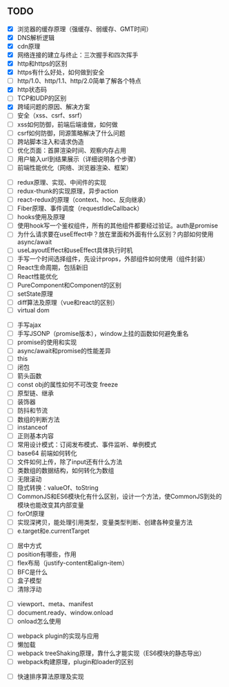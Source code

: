## TODO

<!-- 网络相关 -->
+ [x] 浏览器的缓存原理（强缓存、弱缓存、GMT时间）
+ [x] DNS解析逻辑
+ [x] cdn原理
+ [x] 网络连接的建立与终止：三次握手和四次挥手
+ [x] http和https的区别
+ [x] https有什么好处，如何做到安全
+ [ ] http/1.0、http/1.1、http/2.0简单了解各个特点
+ [x] http状态码
+ [ ] TCP和UDP的区别
+ [x] 跨域问题的原因、解决方案
+ [ ] 安全（xss、csrf、ssrf）
+ [ ] xss如何防御，前端后端谁做，如何做
+ [ ] csrf如何防御，同源策略解决了什么问题
+ [ ] 跨站脚本注入和请求伪造
+ [ ] 优化页面：首屏渲染时间、观察内存占用
+ [ ] 用户输入url到结果展示（详细说明各个步骤）
+ [ ] 前端性能优化（网络、浏览器渲染、框架）

<!-- react相关 -->
+ [ ] redux原理、实现、中间件的实现
+ [ ] redux-thunk的实现原理，异步action
+ [ ] react-redux的原理（context、hoc、反向继承）
+ [ ] Fiber原理、事件调度（requestIdleCallback）
+ [ ] hooks使用及原理
+ [ ] 使用hook写一个鉴权组件，所有的其他组件都要经过验证。auth是promise
+ [ ] 为什么请求要在useEffect中？放在里面和外面有什么区别？内部如何使用async/await
+ [ ] useLayoutEffect和useEffect具体执行时机
+ [ ] 手写一个时间选择组件，先设计props，外部组件如何使用（组件封装）
+ [ ] React生命周期，包括新旧
+ [ ] React性能优化
+ [ ] PureComponent和Component的区别
+ [ ] setState原理
+ [ ] diff算法及原理（vue和react的区别）
+ [ ] virtual dom

<!-- JS相关 -->
+ [ ] 手写ajax
+ [ ] 手写JSONP（promise版本），window上挂的函数如何避免重名
+ [ ] promise的使用和实现
+ [ ] async/await和promise的性能差异
+ [ ] this
+ [ ] 闭包
+ [ ] 箭头函数
+ [ ] const obj的属性如何不可改变 freeze
+ [ ] 原型链、继承
+ [ ] 装饰器
+ [ ] 防抖和节流
+ [ ] 数组的判断方法
+ [ ] instanceof
+ [ ] 正则基本内容
+ [ ] 常用设计模式：订阅发布模式、事件监听、单例模式
+ [ ] base64 前端如何转化
+ [ ] 文件如何上传，除了input还有什么方法
+ [ ] 类数组的数据结构，如何转化为数组
+ [ ] 无限滚动
+ [ ] 隐式转换：valueOf、toString
+ [ ] CommonJS和ES6模块化有什么区别，设计一个方法，使CommonJS到处的模块也能改变其内部变量
+ [ ] forOf原理
+ [ ] 实现深拷贝，能处理引用类型，变量类型判断、创建各种变量方法
+ [ ] e.target和e.currentTarget

<!-- css相关 -->
+ [ ] 居中方式
+ [ ] position有哪些，作用
+ [ ] flex布局（justify-content和align-item）
+ [ ] BFC是什么
+ [ ] 盒子模型
+ [ ] 清除浮动

<!-- html相关 -->
+ [ ] viewport、meta、manifest
+ [ ] document.ready、window.onload
+ [ ] onload怎么使用

<!-- 工程化相关 -->
+ [ ] webpack plugin的实现与应用
+ [ ] 懒加载
+ [ ] webpack treeShaking原理，靠什么才能实现（ES6模块的静态导出）
+ [ ] webpack构建原理，plugin和loader的区别

<!-- 算法相关 -->
+ [ ] 快速排序算法原理及实现

